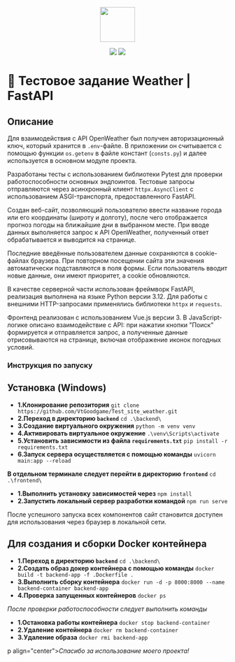 <!--
 ██████╗ ███████╗██████╗ ███████╗████████╗███████╗
██╔════╝ ██╔════╝██╔══██╗██╔════╝╚══██╔══╝██╔════╝
██║  ███╗█████╗  ██████╔╝███████╗   ██║   █████╗  
██║   ██║██╔══╝  ██╔══██╗╚════██║   ██║   ██╔══╝  
╚██████╔╝███████╗██║  ██║███████║   ██║   ███████╗
 ╚═════╝ ╚══════╝╚═╝  ╚═╝╚══════╝   ╚═╝   ╚══════╝
-->

<p align="center">
  <img src="https://i.imgur.com/Jyod8Dh.gif" width="80" height="80" />
</p>
<p align="center">
  <img src="https://img.shields.io/badge/Python-3.12-blue?style=for-the-badge&logo=python" />
  <img src="https://img.shields.io/badge/FastAPI-0.100-green?style=for-the-badge&logo=fastapi" />
</p>

# 🚀 Тестовое задание Weather | FastAPI

## Описание
Для взаимодействия с API OpenWeather был получен авторизационный ключ, который хранится в `.env`-файле. В приложении он считывается с помощью функции `os.getenv` в файле констант (`consts.py`) и далее используется в основном модуле проекта.

Разработаны тесты с использованием библиотеки Pytest для проверки работоспособности основных эндпоинтов. Тестовые запросы отправляются через асинхронный клиент `httpx.AsyncClient` с использованием ASGI-транспорта, предоставленного FastAPI.

Создан веб-сайт, позволяющий пользователю ввести название города или его координаты (широту и долготу), после чего отображается прогноз погоды на ближайшие дни в выбранном месте. При вводе данных выполняется запрос к API OpenWeather, полученный ответ обрабатывается и выводится на странице.

Последние введённые пользователем данные сохраняются в cookie-файлах браузера. При повторном посещении сайта эти значения автоматически подставляются в поля формы. Если пользователь вводит новые данные, они имеют приоритет, а cookie обновляются.

В качестве серверной части использован фреймворк FastAPI, реализация выполнена на языке Python версии 3.12. Для работы с внешними HTTP-запросами применялись библиотеки `httpx` и `requests`.

Фронтенд реализован с использованием Vue.js версии 3. В JavaScript-логике описано взаимодействие с API: при нажатии кнопки "Поиск" формируется и отправляется запрос, а полученные данные отрисовываются на странице, включая отображение иконок погодных условий.

### Инструкция по запуску

## Установка (Windows)
- **1.Клонирование репозитория**
 ```git clone https://github.com/VtGoodgame/Test_site_weather.git```
- **2.Переход в директорию `backend`**
 ```cd .\backend\```
- **3.Создание виртуального окружения**
 ```python -m venv venv```
- **4.Активировать виртуальное окружение**
 ```.\venv\Scripts\activate```
- **5.Установить зависимости из файла `requirements.txt`**
 ```pip install -r requirements.txt```
- **6.Запуск сервера осуществляется с помощью команды**
 ```uvicorn main:app --reload```

**В отдельном терминале следует перейти в директорию `frontend`**
```cd .\frontend\```
- **1.Выполнить установку зависимостей через**
```npm install```
- **2.Запустить локальный сервер разработки командой**
```npm run serve```

После успешного запуска всех компонентов сайт становится доступен для  использования через браузер в локальной сети.

## Для создания и сборки Docker контейнера 
- **1.Переход в директорию `backend`**
 ```cd .\backend\```
- **2.Создать образ докер контейнера с помощью команды**
 ```docker build -t backend-app -f .Dockerfile .```
- **3.Выполнить сборку контейнера**
 ```docker run -d -p 8000:8000 --name backend-container backend-app```
- **4.Проверка запущенных контейнеров**
 ```docker ps```

_После проверки работоспособности следует выполнить команды_
- **1.Остановка работы контейнера**
 ```docker stop backend-container```
- **2.Удаление контейнера**
 ```docker rm backend-container```
- **3.Удаление образа**
 ```docker rmi backend-app```

p align="center"><i>Спасибо за использование моего проекта!</i></p>


